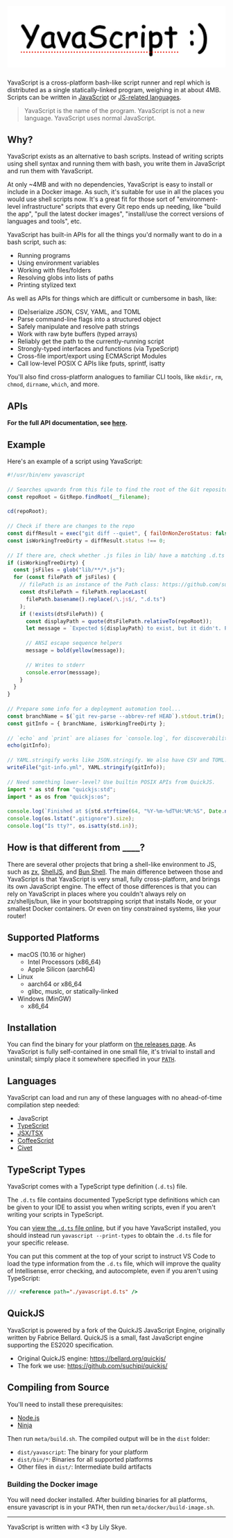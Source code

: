 # ![YavaScript logo](meta/assets/logo.png)

YavaScript is a cross-platform bash-like script runner and repl which is distributed as a single statically-linked program, weighing in at about 4MB. Scripts can be written in [JavaScript](https://en.wikipedia.org/wiki/JavaScript) or [JS-related languages](#languages).

> YavaScript is the name of the program. YavaScript is not a new language. YavaScript uses normal JavaScript.

## Why?

YavaScript exists as an alternative to bash scripts. Instead of writing scripts using shell syntax and running them with bash, you write them in JavaScript and run them with YavaScript.

At only ~4MB and with no dependencies, YavaScript is easy to install or include in a Docker image. As such, it's suitable for use in all the places you would use shell scripts now. It's a great fit for those sort of "environment-level infrastructure" scripts that every Git repo ends up needing, like "build the app", "pull the latest docker images", "install/use the correct versions of languages and tools", etc.

YavaScript has built-in APIs for all the things you'd normally want to do in a bash script, such as:

- Running programs
- Using environment variables
- Working with files/folders
- Resolving globs into lists of paths
- Printing stylized text

As well as APIs for things which are difficult or cumbersome in bash, like:

- (De)serialize JSON, CSV, YAML, and TOML
- Parse command-line flags into a structured object
- Safely manipulate and resolve path strings
- Work with raw byte buffers (typed arrays)
- Reliably get the path to the currently-running script
- Strongly-typed interfaces and functions (via TypeScript)
- Cross-file import/export using ECMAScript Modules
- Call low-level POSIX C APIs like fputs, sprintf, isatty

You'll also find cross-platform analogues to familiar CLI tools, like `mkdir`, `rm`, `chmod`, `dirname`, `which`, and more.

## APIs

**For the full API documentation, see [here](/meta/generated-docs/README.md).**

## Example

Here's an example of a script using YavaScript:

```js
#!/usr/bin/env yavascript

// Searches upwards from this file to find the root of the Git repository
const repoRoot = GitRepo.findRoot(__filename);

cd(repoRoot);

// Check if there are changes to the repo
const diffResult = exec("git diff --quiet", { failOnNonZeroStatus: false });
const isWorkingTreeDirty = diffResult.status !== 0;

// If there are, check whether .js files in lib/ have a matching .d.ts file. This is a contrived hypothetical thing you might run in CI.
if (isWorkingTreeDirty) {
  const jsFiles = glob("lib/**/*.js");
  for (const filePath of jsFiles) {
    // filePath is an instance of the Path class: https://github.com/suchipi/yavascript/blob/main/meta/generated-docs/path.md#path-class
    const dtsFilePath = filePath.replaceLast(
      filePath.basename().replace(/\.js$/, ".d.ts")
    );
    if (!exists(dtsFilePath)) {
      const displayPath = quote(dtsFilePath.relativeTo(repoRoot));
      let message = `Expected ${displayPath} to exist, but it didn't. Please add .d.ts files for all .js files under 'lib/'.`;

      // ANSI escape sequence helpers
      message = bold(yellow(message));

      // Writes to stderr
      console.error(messsage);
    }
  }
}

// Prepare some info for a deployment automation tool...
const branchName = $(`git rev-parse --abbrev-ref HEAD`).stdout.trim();
const gitInfo = { branchName, isWorkingTreeDirty };

// `echo` and `print` are aliases for `console.log`, for discoverability.
echo(gitInfo);

// YAML.stringify works like JSON.stringify. We also have CSV and TOML!
writeFile("git-info.yml", YAML.stringify(gitInfo));

// Need something lower-level? Use builtin POSIX APIs from QuickJS.
import * as std from "quickjs:std";
import * as os from "quickjs:os";

console.log(`Finished at ${std.strftime(64, "%Y-%m-%dT%H:%M:%S", Date.now())}`);
console.log(os.lstat(".gitignore").size);
console.log("Is tty?", os.isatty(std.in));
```

## How is that different from \_\_\_\_?

There are several other projects that bring a shell-like environment to JS, such as [zx](https://github.com/google/zx), [ShellJS](https://www.npmjs.com/package/shelljs), and [Bun Shell](https://bun.sh/docs/runtime/shell). The main difference between those and YavaScript is that YavaScript is very small, fully cross-platform, and brings its own JavaScript engine. The effect of those differences is that you can rely on YavaScript in places where you couldn't always rely on zx/shelljs/bun, like in your bootstrapping script that installs Node, or your smallest Docker containers. Or even on tiny constrained systems, like your router!

## Supported Platforms

- macOS (10.16 or higher)
  - Intel Processors (x86_64)
  - Apple Silicon (aarch64)
- Linux
  - aarch64 or x86_64
  - glibc, muslc, or statically-linked
- Windows (MinGW)
  - x86_64

## Installation

You can find the binary for your platform on [the releases page](https://github.com/suchipi/yavascript/releases). As YavaScript is fully self-contained in one small file, it's trivial to install and uninstall; simply place it somewhere specified in your [`PATH`](https://superuser.com/a/284351).

## Languages

YavaScript can load and run any of these languages with no ahead-of-time compilation step needed:

- JavaScript
- [TypeScript](https://www.typescriptlang.org/)
- [JSX/TSX](https://react.dev/learn/writing-markup-with-jsx)
- [CoffeeScript](https://coffeescript.org/)
- [Civet](https://civet.dev/)

## TypeScript Types

YavaScript comes with a TypeScript type definition (`.d.ts`) file.

The `.d.ts` file contains documented TypeScript type definitions which can be given to your IDE to assist you when writing scripts, even if you aren't writing your scripts in TypeScript.

You can [view the `.d.ts` file online](./yavascript.d.ts), but if you have YavaScript installed, you should instead run `yavascript --print-types` to obtain the `.d.ts` file for your specific release.

You can put this comment at the top of your script to instruct VS Code to load the type information from the `.d.ts` file, which will improve the quality of Intellisense, error checking, and autocomplete, even if you aren't using TypeScript:

```ts
/// <reference path="./yavascript.d.ts" />
```

## QuickJS

YavaScript is powered by a fork of the QuickJS JavaScript Engine, originally
written by Fabrice Bellard. QuickJS is a small, fast JavaScript engine
supporting the ES2020 specification.

- Original QuickJS engine: https://bellard.org/quickjs/
- The fork we use: https://github.com/suchipi/quickjs/

## Compiling from Source

You'll need to install these prerequisites:

- [Node.js](https://nodejs.org/en)
- [Ninja](https://ninja-build.org/)

Then run `meta/build.sh`. The compiled output will be in the `dist` folder:

- `dist/yavascript`: The binary for your platform
- `dist/bin/*`: Binaries for all supported platforms
- Other files in `dist/`: Intermediate build artifacts

### Building the Docker image

You will need docker installed. After building binaries for all platforms, ensure yavascript is in your PATH, then run `meta/docker/build-image.sh`.

---

YavaScript is written with <3 by Lily Skye.
